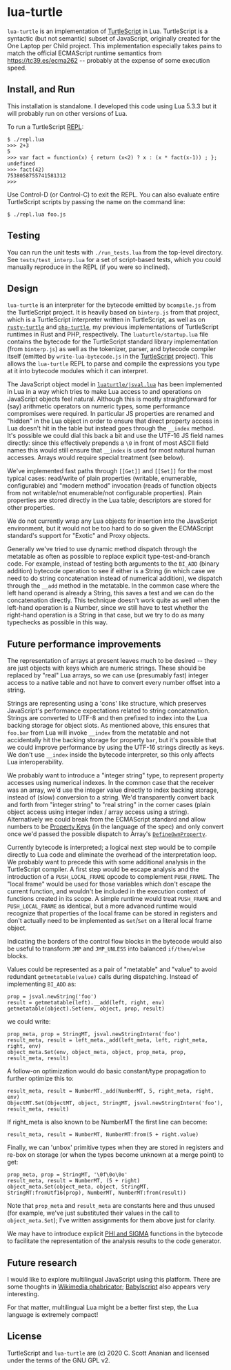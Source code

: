 # lua-turtle

`lua-turtle` is an implementation of
[TurtleScript](https://github.com/cscott/turtlescript) in
Lua.  TurtleScript is a syntactic
(but not semantic) subset of JavaScript, originally created for
the One Laptop per Child project.  This implementation especially
takes pains to match the official ECMAScript runtime semantics from
https://tc39.es/ecma262 -- probably at the expense of some execution
speed.

## Install, and Run

This installation is standalone.  I developed this code using Lua 5.3.3
but it will probably run on other versions of Lua.

To run a TurtleScript
[REPL](http://en.wikipedia.org/wiki/Read%E2%80%93eval%E2%80%93print_loop):
```
$ ./repl.lua
>>> 2+3
5
>>> var fact = function(x) { return (x<2) ? x : (x * fact(x-1)) ; };
undefined
>>> fact(42)
7538058755741581312
>>>
```
Use Control-D (or Control-C) to exit the REPL.  You can also evaluate entire
TurtleScript scripts by passing the name on the command line:
```
$ ./repl.lua foo.js
```

## Testing
You can run the unit tests with `./run_tests.lua` from the top-level
directory. See `tests/test_interp.lua` for a set of script-based tests,
which you could manually reproduce in the REPL (if you were so inclined).

## Design
`lua-turtle` is an interpreter for the bytecode emitted by
`bcompile.js` from the TurtleScript project.  It is heavily based on
`binterp.js` from that project, which is a TurtleScript interpreter written
in TurtleScript, as well as on
[`rusty-turtle`](https://github.com/cscott/rusty-turtle) and
[`php-turtle`](https://github.com/cscott/php-turtle), my previous
implementations of TurtleScript runtimes in Rust and PHP, respectively.
The `luaturtle/startup.lua` file contains the bytecode for the
TurtleScript standard library implementation (from `binterp.js`) as
well as the tokenizer, parser, and bytecode compiler itself (emitted
by `write-lua-bytecode.js` in the
[TurtleScript](https://github.com/cscott/TurtleScript)
project).  This allows the `lua-turtle` REPL to parse and compile the
expressions you type at it into bytecode modules which it can interpret.

The JavaScript object model in
[`luaturtle/jsval.lua`](https://github.com/cscott/lua-turtle/blob/master/luaturtle/jsval.lua)
has been implemented in Lua in a way which
tries to make Lua access to and operations on JavaScript objects feel
natural.  Although this is mostly straightforward for (say) arithmetic
operators on numeric types, some performance compromises were
required.  In particular JS properties are renamed and "hidden" in the
Lua object in order to ensure that direct property access in Lua
doesn't hit in the table but instead goes through the `__index`
method.  It's possible we could dial this back a bit and use the
UTF-16 JS field names directly: since this effectively prepends a `\0`
in front of most ASCII field names this would still ensure that
`__index` is used for most natural human accesses.  Arrays would
require special treatment (see below).

We've implemented fast paths through `[[Get]]` and `[[Set]]`
for the most typical cases: read/write of plain properties (writable,
enumerable, configurable) and "modern method" invocation (reads of
function objects from not writable/not enumerable/not configurable
properties).  Plain properties are stored directly in the Lua
table; descriptors are stored for other properties.

We do not currently wrap any Lua objects for insertion into the JavaScript
environment, but it would not be too hard to do so given the ECMAScript
standard's support for "Exotic" and Proxy objects.

Generally we've tried to use dynamic method dispatch through the
metatable as often as possible to replace explicit
type-test-and-branch code.  For example, instead of testing both
arguments to the `BI_ADD` (binary addition) bytecode operation to see
if either is a String (in which case we need to do string
concatenation instead of numerical addition), we dispatch through the
`__add` method in the metatable.  In the common case where the left
hand operand is already a String, this saves a test and we can do the
concatenation directly.  This technique doesn't work quite as well
when the left-hand operation is a Number, since we still have to test
whether the right-hand operation is a String in that case, but we try
to do as many typechecks as possible in this way.

## Future performance improvements

The representation of arrays at present leaves much to be
desired -- they are just objects with keys which are numeric strings.
These should be replaced by "real" Lua arrays, so we can use (presumably
fast) integer access to a native table and not have to convert every
number offset into a string.

Strings are representing using a 'cons' like structure, which
preserves JavaScript's performance expectations related to string
concatenation.  Strings are converted to UTF-8 and then prefixed to
index into the Lua backing storage for object slots.  As mentioned
above, this ensures that `foo.bar` from Lua will invoke `__index` from
the metatable and not accidentally hit the backing storage for
property `bar`, but it's possible that we could improve performance by
using the UTF-16 strings directly as keys.  We don't use `__index`
inside the bytecode interpreter, so this only affects Lua
interoperability.

We probably want to introduce a "integer string" type, to represent
property accesses using numerical indexes.  In the common case that
the receiver was an array, we'd use the integer value directly to
index backing storage, instead of (slow) conversion to a string.
We'd transparently convert back and forth from "integer string" to
"real string" in the corner cases (plain object access using integer
index / array access using a string).  Alternatively we could
break from the ECMAScript standard and allow numbers to be
[Property Keys](https://tc39.es/ecma262/#sec-topropertykey)
(in the language of the spec) and only convert once we'd passed
the possible dispatch to Array's
[`DefineOwnProperty`](https://tc39.es/ecma262/#sec-array-exotic-objects-defineownproperty-p-desc).

Currently bytecode is interpreted; a logical next step would be to
compile directly to Lua code and eliminate the overhead of the
interpretation loop.  We probably want to precede this with some
additional analysis in the TurtleScript compiler.  A first step
would be escape analysis and the introduction of a `PUSH_LOCAL_FRAME`
opcode to complement `PUSH_FRAME`.  The "local frame" would be used
for those variables which don't escape the current function, and wouldn't
be included in the execution context of functions created in its scope.
A simple runtime would treat `PUSH_FRAME` and `PUSH_LOCAL_FRAME` as
identical, but a more advanced runtime would recognize that properties
of the local frame can be stored in registers and don't actually need
to be implemented as `Get`/`Set` on a literal local frame object.

Indicating the borders of the control flow blocks in the bytecode would
also be useful to transform `JMP` and `JMP_UNLESS` into balanced
`if/then/else` blocks.

Values could be represented as a pair of "metatable" and "value" to
avoid redundant `getmetatable(value)` calls during dispatching.
Instead of implementing `BI_ADD` as:
```
prop = jsval.newString('foo')
result = getmetatable(left).__add(left, right, env)
getmetatable(object).Set(env, object, prop, result)
```
we could write:
```
prop_meta, prop = StringMT, jsval.newStringIntern('foo')
result_meta, result = left_meta._add(left_meta, left, right_meta, right, env)
object_meta.Set(env, object_meta, object, prop_meta, prop, result_meta, result)
```
A follow-on optimization would do basic constant/type propagation to further
optimize this to:
```
result_meta, result = NumberMT._add(NumberMT, 5, right_meta, right, env)
ObjectMT.Set(ObjectMT, object, StringMT, jsval.newStringIntern('foo'), result_meta, result)
```
If right_meta is also known to be NumberMT the first line can become:
```
result_meta, result = NumberMT, NumberMT:from(5 + right.value)
```
Finally, we can 'unbox' primitive types when they are stored in registers
and re-box on storage (or when the types become unknown at a merge point)
to get:
```
prop_meta, prop = StringMT, '\0f\0o\0o'
result_meta, result = NumberMT, (5 + right)
object_meta.Set(object_meta, object, StringMT, StringMT:fromUtf16(prop), NumberMT, NumberMT:from(result))
```
Note that `prop_meta` and `result_meta` are constants here and thus
unused (for example, we've just substituted their values in the call
to `object_meta.Set`); I've written assignments for them above just
for clarity.

We may have to introduce explicit
[PHI and SIGMA](https://en.wikipedia.org/wiki/Static_single_assignment_form)
functions in the bytecode to facilitate the representation of the analysis
results to the code generator.

## Future research

I would like to explore multilingual JavaScript using this platform.
There are some thoughts in
[Wikimedia phabricator](https://phabricator.wikimedia.org/T230665);
[Babylscript](http://www.babylscript.com/) also appears very interesting.

For that matter, multilingual Lua might be a better first step, the
Lua language is extremely compact!

## License

TurtleScript and `lua-turtle` are (c) 2020 C. Scott Ananian and
licensed under the terms of the GNU GPL v2.
